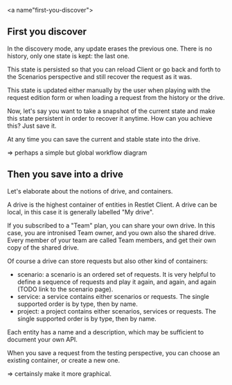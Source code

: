 <a name"first-you-discover"></a>
## First you discover
In the discovery mode, any update erases the previous one. There is no history, only one state is kept: the last one.

This state is persisted so that you can reload Client or go back and forth to the Scenarios perspective and still recover the request as it was.

This state is updated either manually by the user when playing with the request edition form or when loading a request from the history or the drive.

Now, let's say you want to take a snapshot of the current state and make this state persistent in order to recover it anytime.
How can you achieve this? Just save it.

At any time you can save the current and stable state into the drive.

=> perhaps a simple but global workflow diagram

## Then you save into a drive

Let's elaborate about the notions of drive, and containers.

A drive is the highest container of entities in Restlet Client.
A drive can be local, in this case it is generally labelled "My drive".

If you subscribed to a "Team" plan, you can share your own drive. In this case, you are intronised Team owner, and you own also the shared drive.
Every member of your team are called Team members, and get their own copy of the shared drive.

Of course a drive can store requests but also other kind of containers:

* scenario: a scenario is an ordered set of requests. It is very helpful to define a sequence of requests and play it again, and again, and again (TODO link to the scenario page).
* service: a service contains either scenarios or requests. The single supported order is by type, then by name.
* project: a project contains either scenarios, services or requests. The single supported order is by type, then by name.

Each entity has a name and a description, which may be sufficient to document your own API.

When you save a request from the testing perspective, you can choose an existing container, or create a new one.

=> certainsly make it more graphical.

